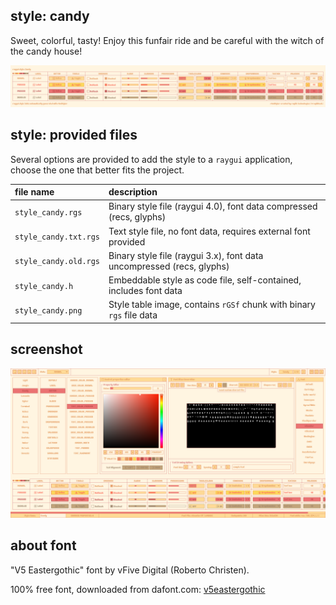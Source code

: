 ## style: candy

Sweet, colorful, tasty! Enjoy this funfair ride and be careful with the witch of the candy house!

![candy style table](style_candy.png)

## style: provided files

Several options are provided to add the style to a `raygui` application, choose the one that better fits the project.

| file name | description |
| :-------- | :---------- |
| `style_candy.rgs` | Binary style file (raygui 4.0), font data compressed (recs, glyphs) |
| `style_candy.txt.rgs` | Text style file, no font data, requires external font provided |
| `style_candy.old.rgs` | Binary style file (raygui 3.x), font data uncompressed (recs, glyphs) |
| `style_candy.h` | Embeddable style as code file, self-contained, includes font data |
| `style_candy.png` | Style table image, contains `rGSf` chunk with binary `rgs` file data |

## screenshot

![candy style screen](screenshot.png)

## about font

"V5 Eastergothic" font by vFive Digital (Roberto Christen).

100% free font, downloaded from dafont.com: [v5eastergothic](https://www.dafont.com/v5eastergothic.font)
